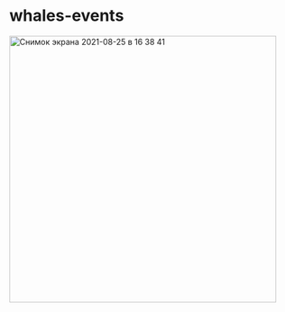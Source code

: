 # whales-events

<img width="473" alt="Снимок экрана 2021-08-25 в 16 38 41" src="https://user-images.githubusercontent.com/63826857/130800923-00bfdd59-5608-4997-922e-e56662e4dc75.png">



